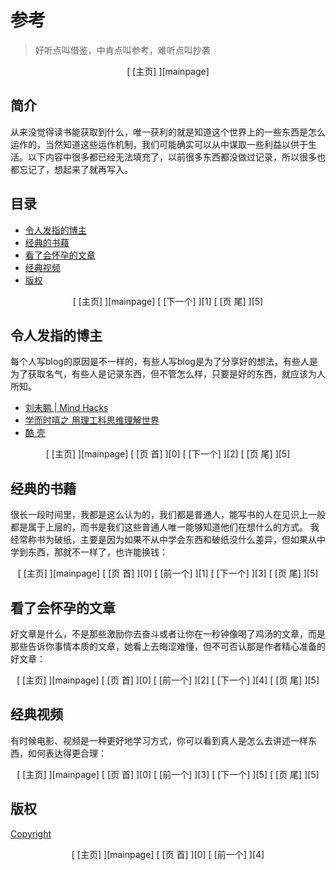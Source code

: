 # 参考

> 好听点叫借鉴，中肯点叫参考，难听点叫抄袭

<center>[ [主页] ][mainpage]</center>

## 简介 

从来没觉得读书能获取到什么，唯一获利的就是知道这个世界上的一些东西是怎么运作的，当然知道这些运作机制，我们可能确实可以从中谋取一些利益以供于生活。以下内容中很多都已经无法填充了，以前很多东西都没做过记录，所以很多也都忘记了，想起来了就再写入。

## 目录

  * [令人发指的博主][1]
  * [经典的书藉][2]
  * [看了会怀孕的文章][3]
  * [经典视频][4]
  * [版权][5]

<center>[ [主页] ][mainpage] [ [下一个] ][1] [ [页 尾] ][5]</center>

## 令人发指的博主

每个人写blog的原因是不一样的，有些人写blog是为了分享好的想法，有些人是为了获取名气，有些人是记录东西，但不管怎么样，只要是好的东西，就应该为人所知。

  * [刘未鹏 | Mind Hacks ](http://mindhacks.cn/)
  * [学而时嘻之 用理工科思维理解世界](http://www.geekonomics10000.com/)
  * [酷 壳](http://coolshell.cn/)

<center>[ [主页] ][mainpage] [ [页 首] ][0] [ [下一个] ][2] [ [页 尾] ][5]</center>

## 经典的书藉

很长一段时间里，我都是这么认为的，我们都是普通人，能写书的人在见识上一般都是属于上层的，而书是我们这些普通人唯一能够知道他们在想什么的方式。
我经常称书为破纸，主要是因为如果不从中学会东西和破纸没什么差异，但如果从中学到东西，那就不一样了，也许能换钱：

<center>[ [主页] ][mainpage] [ [页 首] ][0] [ [前一个] ][1] [ [下一个] ][3] [ [页 尾] ][5]</center>

## 看了会怀孕的文章

好文章是什么，不是那些激励你去奋斗或者让你在一秒钟像喝了鸡汤的文章，而是那些告诉你事情本质的文章，她看上去晦涩难懂，但不可否认那是作者精心准备的好文章：

<center>[ [主页] ][mainpage] [ [页 首] ][0] [ [前一个] ][2] [ [下一个] ][4] [ [页 尾] ][5]</center>

## 经典视频

有时候电影、视频是一种更好地学习方式，你可以看到真人是怎么去讲述一样东西，如何表达得更合理：

<center>[ [主页] ][mainpage] [ [页 首] ][0] [ [前一个] ][3] [ [下一个] ][5] [ [页 尾] ][5]</center>

## 版权
[Copyright](../copyright.md)


<center>[ [主页] ][mainpage] [ [页 首] ][0] [ [前一个] ][4] </center>

[0]: #user-content-简介
[1]: #user-content-令人发指的博主
[2]: #user-content-经典的书藉
[3]: #user-content-看了会怀孕的文章
[4]: #user-content-经典视频
[5]: #user-content-版权

[mainpage]: ../index.md

